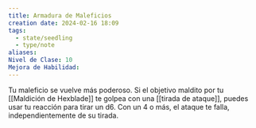 ```yaml
---
title: Armadura de Maleficios
creation date: 2024-02-16 18:09
tags:
  - state/seedling
  - type/note
aliases: 
Nivel de Clase: 10
Mejora de Habilidad:
---
```

Tu maleficio se vuelve más poderoso. Si el objetivo maldito por tu [[Maldición de Hexblade]] te golpea
con una [[tirada de ataque]], puedes usar tu reacción para tirar un d6. Con un 4 o más, el ataque te falla, independientemente de su tirada.



